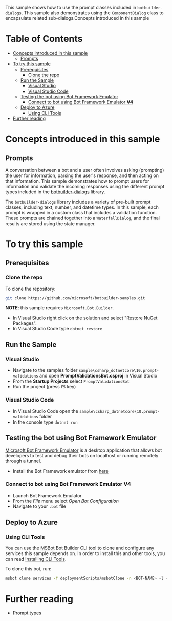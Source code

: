 ﻿This sample shows how to use the prompt classes included in `botbuilder-dialogs`. This sample also demonstrates using the `ComponentDialog` class to encapsulate related sub-dialogs.Concepts introduced in this sample 

# Table of Contents
- [Concepts introduced in this sample](#concepts-introduced-in-this-sample)
  * [Prompts](#prompts)
- [To try this sample](#to-try-this-sample)
  * [Prerequisites](#prerequisites)
    + [Clone the repo](#clone-the-repo)
  * [Run the Sample](#run-the-sample)
    + [Visual Studio](#visual-studio)
    + [Visual Studio Code](#visual-studio-code)
  * [Testing the bot using Bot Framework Emulator](#testing-the-bot-using-bot-framework-emulator)
    + [Connect to bot using Bot Framework Emulator **V4**](#connect-to-bot-using-bot-framework-emulator---v4--)
  * [Deploy to Azure](#deploy-to-azure)
    + [Using CLI Tools](#using-cli-tools)
- [Further reading](#further-reading)

# Concepts introduced in this sample
## Prompts
A conversation between a bot and a user often involves asking (prompting) the user for information, parsing the user's response, and then acting on that information. This sample demonstrates how to prompt users for information and validate the incoming responses using the different prompt types included in the [botbuilder-dialogs](https://github.com/Microsoft/botbuilder-js/tree/master/libraries/botbuilder-dialogs) library.

The `botbuilder-dialogs` library includes a variety of pre-built prompt classes, including text, number, and datetime types. In this sample, each prompt is wrapped in a custom class that includes a validation function. These prompts are chained together into a `WaterfallDialog`, and the final results are stored using the state manager.

# To try this sample
## Prerequisites
### Clone the repo
To clone the repository:
```bash
git clone https://github.com/microsoft/botbuilder-samples.git
```

**NOTE**: this sample requires `Microsoft.Bot.Builder`.
- In Visual Studio right click on the solution and select "Restore NuGet Packages".
- In Visual Studio Code type `dotnet restore`

## Run the Sample
### Visual Studio
- Navigate to the samples folder `sample\csharp_dotnetcore\10.prompt-validations` and open **PromptValidationsBot.csproj** in Visual Studio 
- From the **Startup Projects** select `PromptValidationsBot`
- Run the project (press `F5` key)

### Visual Studio Code
- In Visual Studio Code open the `sample\csharp_dotnetcore\10.prompt-validations` folder
- In the console type `dotnet run`

## Testing the bot using Bot Framework Emulator
[Microsoft Bot Framework Emulator](https://github.com/microsoft/botframework-emulator) is a desktop application that allows bot developers to test and debug their bots on localhost or running remotely through a tunnel.

- Install the Bot Framework emulator from [here](https://github.com/Microsoft/BotFramework-Emulator/releases)

### Connect to bot using Bot Framework Emulator **V4**
- Launch Bot Framework Emulator
- From the *File* menu select *Open Bot Configuration*
- Navigate to your `.bot` file

## Deploy to Azure
### Using CLI Tools
You can use the [MSBot](https://github.com/microsoft/botbuilder-tools) Bot Builder CLI tool to clone and configure any services this sample depends on. In order to install this and other tools, you can read [Installing CLI Tools](../../../Installing_CLI_tools.md).

To clone this bot, run:

```bash
msbot clone services -f deploymentScripts/msbotClone -n <BOT-NAME> -l <Azure-location> --subscriptionId <Azure-subscription-id>
```

# Further reading
- [Prompt types](https://docs.microsoft.com/en-us/azure/bot-service/bot-builder-prompts?view=azure-bot-service-4.0&tabs=csharp)